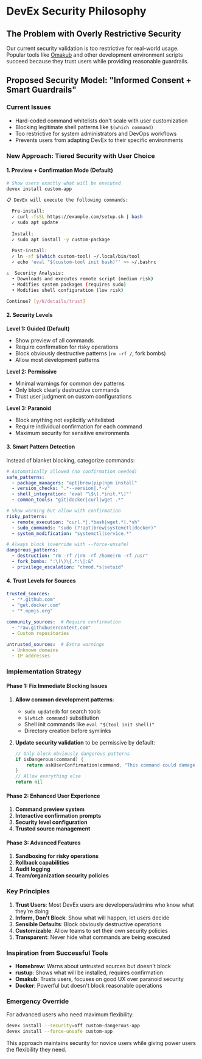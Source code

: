 # DevEx Security Philosophy

## The Problem with Overly Restrictive Security

Our current security validation is too restrictive for real-world usage. Popular tools like [Omakub](https://github.com/basecamp/omakub/) and other development environment scripts succeed because they trust users while providing reasonable guardrails.

## Proposed Security Model: "Informed Consent + Smart Guardrails"

### Current Issues
- Hard-coded command whitelists don't scale with user customization
- Blocking legitimate shell patterns like `$(which command)` 
- Too restrictive for system administrators and DevOps workflows
- Prevents users from adapting DevEx to their specific environments

### New Approach: Tiered Security with User Choice

#### 1. **Preview + Confirmation Mode** (Default)
```bash
# Show users exactly what will be executed
devex install custom-app

📋 DevEx will execute the following commands:
  
  Pre-install:
  ✓ curl -fsSL https://example.com/setup.sh | bash
  ✓ sudo apt update
  
  Install:
  ✓ sudo apt install -y custom-package
  
  Post-install:
  ✓ ln -sf $(which custom-tool) ~/.local/bin/tool
  ✓ echo 'eval "$(custom-tool init bash)"' >> ~/.bashrc

⚠️  Security Analysis:
  • Downloads and executes remote script (medium risk)
  • Modifies system packages (requires sudo)
  • Modifies shell configuration (low risk)

Continue? [y/N/details/trust]
```

#### 2. **Security Levels**

**Level 1: Guided (Default)**
- Show preview of all commands
- Require confirmation for risky operations
- Block obviously destructive patterns (`rm -rf /`, fork bombs)
- Allow most development patterns

**Level 2: Permissive** 
- Minimal warnings for common dev patterns
- Only block clearly destructive commands
- Trust user judgment on custom configurations

**Level 3: Paranoid**
- Block anything not explicitly whitelisted
- Require individual confirmation for each command
- Maximum security for sensitive environments

#### 3. **Smart Pattern Detection**

Instead of blanket blocking, categorize commands:

```yaml
# Automatically allowed (no confirmation needed)
safe_patterns:
  - package_managers: "apt|brew|pip|npm install"
  - version_checks: ".*--version|.*-v"
  - shell_integration: 'eval "\$\(.*init.*\)"'
  - common_tools: "git|docker|curl|wget .*"

# Show warning but allow with confirmation
risky_patterns:
  - remote_execution: "curl.*|.*bash|wget.*|.*sh"
  - sudo_commands: "sudo (?!apt|brew|systemctl|docker)"
  - system_modification: "systemctl|service.*"

# Always block (override with --force-unsafe)
dangerous_patterns:
  - destruction: "rm -rf /|rm -rf /home|rm -rf /usr"
  - fork_bombs: ":\(\)\{.*:\|:&"
  - privilege_escalation: "chmod.*s|setuid"
```

#### 4. **Trust Levels for Sources**

```yaml
trusted_sources:
  - "*.github.com"
  - "get.docker.com"
  - "*.npmjs.org"
  
community_sources:  # Require confirmation
  - "raw.githubusercontent.com"
  - Custom repositories

untrusted_sources:  # Extra warnings
  - Unknown domains
  - IP addresses
```

### Implementation Strategy

#### Phase 1: Fix Immediate Blocking Issues
1. **Allow common development patterns**:
   - `sudo updatedb` for search tools
   - `$(which command)` substitution  
   - Shell init commands like `eval "$(tool init shell)"`
   - Directory creation before symlinks

2. **Update security validation** to be permissive by default:
   ```go
   // Only block obviously dangerous patterns
   if isDangerous(command) {
       return askUserConfirmation(command, "This command could damage your system")
   }
   // Allow everything else
   return nil
   ```

#### Phase 2: Enhanced User Experience
1. **Command preview system**
2. **Interactive confirmation prompts**
3. **Security level configuration**
4. **Trusted source management**

#### Phase 3: Advanced Features
1. **Sandboxing for risky operations**
2. **Rollback capabilities**
3. **Audit logging**
4. **Team/organization security policies**

### Key Principles

1. **Trust Users**: Most DevEx users are developers/admins who know what they're doing
2. **Inform, Don't Block**: Show what will happen, let users decide
3. **Sensible Defaults**: Block obviously destructive operations
4. **Customizable**: Allow teams to set their own security policies
5. **Transparent**: Never hide what commands are being executed

### Inspiration from Successful Tools

- **Homebrew**: Warns about untrusted sources but doesn't block
- **rustup**: Shows what will be installed, requires confirmation
- **Omakub**: Trusts users, focuses on good UX over paranoid security
- **Docker**: Powerful but doesn't block reasonable operations

### Emergency Override

For advanced users who need maximum flexibility:
```bash
devex install --security=off custom-dangerous-app
devex install --force-unsafe custom-app
```

This approach maintains security for novice users while giving power users the flexibility they need.
